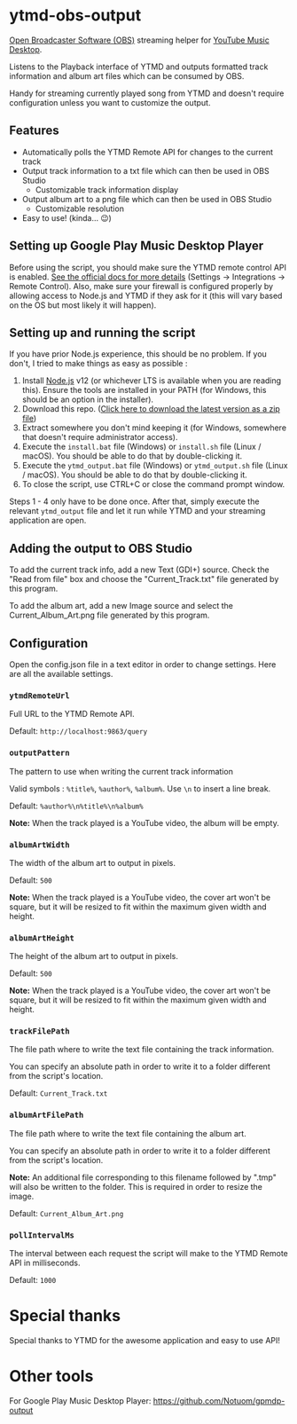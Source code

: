 # ytmd-obs-output

[Open Broadcaster Software (OBS)](https://obsproject.com/) streaming helper for [YouTube Music Desktop](https://ytmdesktop.app/).

Listens to the Playback interface of YTMD and outputs formatted track information and album art files which can be consumed by OBS.

Handy for streaming currently played song from YTMD and doesn't require configuration unless you want to customize the output.

## Features

* Automatically polls the YTMD Remote API for changes to the current track
* Output track information to a txt file which can then be used in OBS Studio
  * Customizable track information display
* Output album art to a png file which can then be used in OBS Studio
  * Customizable resolution
* Easy to use! (kinda... 😉)

## Setting up Google Play Music Desktop Player

Before using the script, you should make sure the YTMD remote control API is enabled. [See the official docs for more details](https://github.com/ytmdesktop/ytmdesktop/wiki/Remote-Control-API) (Settings -> Integrations -> Remote Control). Also, make sure your firewall is configured properly by allowing access to Node.js and YTMD if they ask for it (this will vary based on the OS but most likely it will happen).

## Setting up and running the script

If you have prior Node.js experience, this should be no problem. If you don't, I tried to make things as easy as possible :

1. Install [Node.js](https://nodejs.org/) v12 (or whichever LTS is available when you are reading this). Ensure the tools are installed in your PATH (for Windows, this should be an option in the installer).
2. Download this repo. ([Click here to download the latest version as a zip file](https://github.com/Notuom/ytmd-obs-output/archive/master.zip))
3. Extract somewhere you don't mind keeping it (for Windows, somewhere that doesn't require administrator access).
4. Execute the `install.bat` file (Windows) or `install.sh` file (Linux / macOS). You should be able to do that by double-clicking it.
5. Execute the `ytmd_output.bat` file (Windows) or `ytmd_output.sh` file (Linux / macOS). You should be able to do that by double-clicking it.
6. To close the script, use CTRL+C or close the command prompt window.

Steps 1 - 4 only have to be done once. After that, simply execute the relevant `ytmd_output` file and let it run while YTMD and your streaming application are open.

## Adding the output to OBS Studio

To add the current track info, add a new Text (GDI+) source. Check the "Read from file" box and choose the "Current_Track.txt" file generated by this program.

To add the album art, add a new Image source and select the Current_Album_Art.png file generated by this program.

## Configuration

Open the config.json file in a text editor in order to change settings. Here are all the available settings.

### `ytmdRemoteUrl`

Full URL to the YTMD Remote API.

Default: `http://localhost:9863/query`

### `outputPattern`

The pattern to use when writing the current track information

Valid symbols : `%title%`, `%author%`, `%album%`. Use `\n` to insert a line break.

Default: `%author%\n%title%\n%album%`

**Note:** When the track played is a YouTube video, the album will be empty.

### `albumArtWidth`

The width of the album art to output in pixels.

Default: `500`

**Note:** When the track played is a YouTube video, the cover art won't be square, but it will be resized to fit within the maximum given width and height.

### `albumArtHeight`

The height of the album art to output in pixels.

Default: `500`

**Note:** When the track played is a YouTube video, the cover art won't be square, but it will be resized to fit within the maximum given width and height.

### `trackFilePath`

The file path where to write the text file containing the track information.

You can specify an absolute path in order to write it to a folder different from the script's location.

Default: `Current_Track.txt`

### `albumArtFilePath`

The file path where to write the text file containing the album art.

You can specify an absolute path in order to write it to a folder different from the script's location.

**Note:** An additional file corresponding to this filename followed by ".tmp" will also be written to the folder. This is required in order to resize the image.

Default: `Current_Album_Art.png`

### `pollIntervalMs`

The interval between each request the script will make to the YTMD Remote API in milliseconds.

Default: `1000`

# Special thanks

Special thanks to YTMD for the awesome application and easy to use API!

# Other tools

For Google Play Music Desktop Player: https://github.com/Notuom/gpmdp-output
